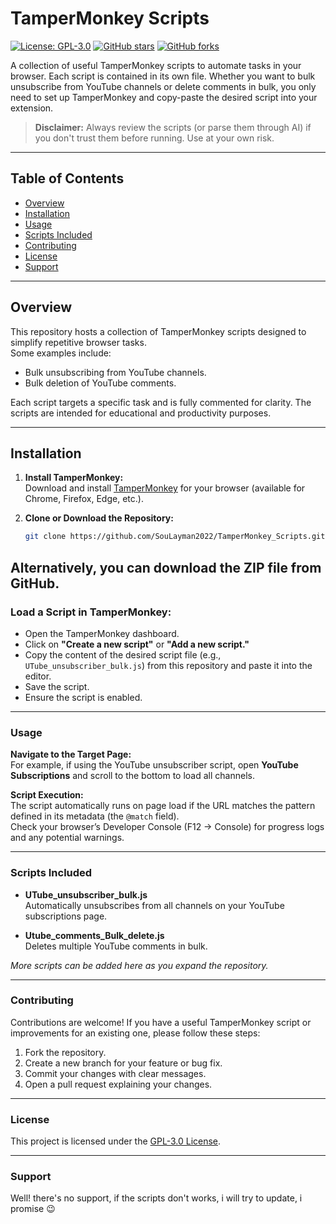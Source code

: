 # TamperMonkey Scripts

[![License: GPL-3.0](https://img.shields.io/badge/License-GPL--3.0-blue.svg)](LICENSE)
[![GitHub stars](https://img.shields.io/github/stars/SouLayman2022/TamperMonkey_Scripts.svg?style=social)](https://github.com/SouLayman2022/TamperMonkey_Scripts/stargazers)
[![GitHub forks](https://img.shields.io/github/forks/SouLayman2022/TamperMonkey_Scripts.svg?style=social)](https://github.com/SouLayman2022/TamperMonkey_Scripts/network)

A collection of useful TamperMonkey scripts to automate tasks in your browser. Each script is contained in its own file. Whether you want to bulk unsubscribe from YouTube channels or delete comments in bulk, you only need to set up TamperMonkey and copy-paste the desired script into your extension.

> **Disclaimer:** Always review the scripts (or parse them through AI) if you don't trust them before running. Use at your own risk.

---

## Table of Contents

- [Overview](#overview)
- [Installation](#installation)
- [Usage](#usage)
- [Scripts Included](#scripts-included)
- [Contributing](#contributing)
- [License](#license)
- [Support](#support)

---

## Overview

This repository hosts a collection of TamperMonkey scripts designed to simplify repetitive browser tasks.  
Some examples include:
- Bulk unsubscribing from YouTube channels.
- Bulk deletion of YouTube comments.

Each script targets a specific task and is fully commented for clarity. The scripts are intended for educational and productivity purposes.

---

## Installation

1. **Install TamperMonkey:**  
   Download and install [TamperMonkey](https://www.tampermonkey.net/) for your browser (available for Chrome, Firefox, Edge, etc.).

2. **Clone or Download the Repository:**  
   ```bash
   git clone https://github.com/SouLayman2022/TamperMonkey_Scripts.git

## Alternatively, you can download the ZIP file from GitHub.

### Load a Script in TamperMonkey:
- Open the TamperMonkey dashboard.
- Click on **"Create a new script"** or **"Add a new script."**
- Copy the content of the desired script file (e.g., `UTube_unsubscriber_bulk.js`) from this repository and paste it into the editor.
- Save the script.
- Ensure the script is enabled.

---

### Usage

**Navigate to the Target Page:**  
For example, if using the YouTube unsubscriber script, open **YouTube Subscriptions** and scroll to the bottom to load all channels.

**Script Execution:**  
The script automatically runs on page load if the URL matches the pattern defined in its metadata (the `@match` field).  
Check your browser’s Developer Console (F12 → Console) for progress logs and any potential warnings.

---

### Scripts Included

- **UTube_unsubscriber_bulk.js**  
  Automatically unsubscribes from all channels on your YouTube subscriptions page.

- **Utube_comments_Bulk_delete.js**  
  Deletes multiple YouTube comments in bulk.

*More scripts can be added here as you expand the repository.*

---

### Contributing

Contributions are welcome! If you have a useful TamperMonkey script or improvements for an existing one, please follow these steps:
1. Fork the repository.
2. Create a new branch for your feature or bug fix.
3. Commit your changes with clear messages.
4. Open a pull request explaining your changes.

---

### License

This project is licensed under the [GPL-3.0 License](LICENSE).

---

### Support

Well! there's no support, if the scripts don't works, i will try to update, i promise 😉


